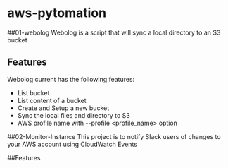 # aws-pytomation

##01-webolog
Webolog is a script that will sync a local directory to an S3 bucket


## Features

Webolog current has the following features:

- List bucket
- List content of a bucket
- Create and Setup a new bucket
- Sync the local files and directory to S3
- AWS profile name with --profile <profile_name> option


##02-Monitor-Instance
This project is to notify Slack users of changes to your AWS account using
CloudWatch Events

##Features

